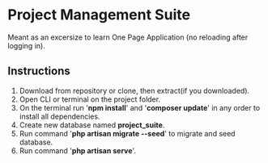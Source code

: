 <h1>Project Management Suite</h1>
<p>Meant as an excersize to learn One Page Application (no reloading after logging in).</p>

<h2>Instructions</h2>
<ol>
	<li>Download from repository or clone, then extract(if you downloaded).</li>
	<li>Open CLI or terminal on the project folder.</li>
	<li>On the terminal run '<b>npm install</b>' and '<b>composer update</b>' in any order to install all dependencies.</li>
	<li>Create new database named <b>project_suite</b>.</li>
	<li>Run command '<b>php artisan migrate --seed</b>' to migrate and seed database.</li>
	<li>Run command '<b>php artisan serve</b>'.</li>
</ol>